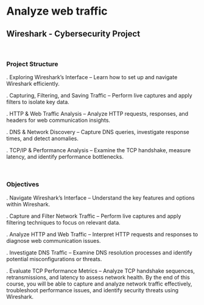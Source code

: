 <h1>Analyze web traffic</h1>
<h2>Wireshark - Cybersecurity Project</h2>

<br>

<h3>Project Structure</h3>
<p>. Exploring Wireshark’s Interface – Learn how to set up and navigate Wireshark efficiently.

. Capturing, Filtering, and Saving Traffic – Perform live captures and apply filters to isolate key data.

. HTTP & Web Traffic Analysis – Analyze HTTP requests, responses, and headers for web communication insights.

. DNS & Network Discovery – Capture DNS queries, investigate response times, and detect anomalies.

. TCP/IP & Performance Analysis – Examine the TCP handshake, measure latency, and identify performance bottlenecks.</p>

<br>

<h3>Objectives</h3>
<p>. Navigate Wireshark’s Interface – Understand the key features and options within Wireshark.<br>

. Capture and Filter Network Traffic – Perform live captures and apply filtering techniques to focus on relevant data.<br>

. Analyze HTTP and Web Traffic – Interpret HTTP requests and responses to diagnose web communication issues.<br>

. Investigate DNS Traffic – Examine DNS resolution processes and identify potential misconfigurations or threats.<br>

. Evaluate TCP Performance Metrics – Analyze TCP handshake sequences, retransmissions, and latency to assess network health. By the end of this course, you will be able to capture and analyze network traffic effectively, troubleshoot performance issues, and identify security threats using Wireshark. </p>

<br>



